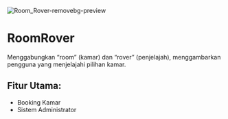 ![Room_Rover-removebg-preview](https://github.com/balramadan/roomrover/assets/78259947/476683d9-2ea1-4208-8a1c-aa9ecb102728)
# RoomRover
Menggabungkan “room” (kamar) dan “rover” (penjelajah), menggambarkan pengguna yang menjelajahi pilihan kamar.

## Fitur Utama:
- Booking Kamar
- Sistem Administrator
